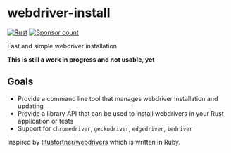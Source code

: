 # webdriver-install

[![Rust](https://github.com/phansch/webdriver-install/workflows/Rust/badge.svg)](https://github.com/phansch/webdriver-install/actions)
[![Sponsor
count](https://img.shields.io/badge/sponsors-4-brightgreen)](https://phansch.net/thanks)

Fast and simple webdriver installation

**This is still a work in progress and not usable, yet**

## Goals

* Provide a command line tool that manages webdriver installation and updating
* Provide a library API that can be used to install webdrivers in your Rust
  application or tests
* Support for `chromedriver`, `geckodriver`, `edgedriver`, `iedriver`

Inspired by [titusfortner/webdrivers](https://github.com/titusfortner/webdrivers/) which is written in Ruby.
